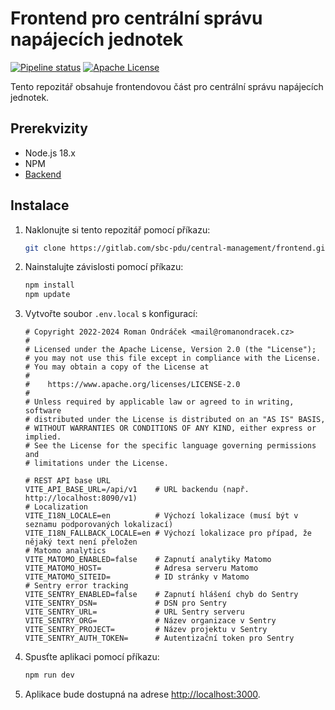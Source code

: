 # Frontend pro centrální správu napájecích jednotek

[![Pipeline status](https://gitlab.com/sbc-pdu/central-management/frontend/badges/master/pipeline.svg)](https://gitlab.com/sbc-pdu/central-management/frontend/-/commits/master)
[![Apache License](https://img.shields.io/badge/license-Apache2-blue.svg)](LICENSE)

Tento repozitář obsahuje frontendovou část pro centrální správu napájecích jednotek.

## Prerekvizity

- Node.js 18.x
- NPM
- [Backend](https://gitlab.com/sbc-pdu/central-management/backend/)

## Instalace

1. Naklonujte si tento repozitář pomocí příkazu:
	 ```bash
	 git clone https://gitlab.com/sbc-pdu/central-management/frontend.git
	 ```
2. Nainstalujte závislosti pomocí příkazu:
	 ```bash
	 npm install
   npm update
	 ```
3. Vytvořte soubor `.env.local` s konfigurací:
	```dotenv
	# Copyright 2022-2024 Roman Ondráček <mail@romanondracek.cz>
	#
	# Licensed under the Apache License, Version 2.0 (the "License");
	# you may not use this file except in compliance with the License.
	# You may obtain a copy of the License at
	#
	#    https://www.apache.org/licenses/LICENSE-2.0
	#
	# Unless required by applicable law or agreed to in writing, software
	# distributed under the License is distributed on an "AS IS" BASIS,
	# WITHOUT WARRANTIES OR CONDITIONS OF ANY KIND, either express or implied.
	# See the License for the specific language governing permissions and
	# limitations under the License.
	
	# REST API base URL
	VITE_API_BASE_URL=/api/v1    # URL backendu (např. http://localhost:8090/v1)
	# Localization
	VITE_I18N_LOCALE=en          # Výchozí lokalizace (musí být v seznamu podporovaných lokalizací)
	VITE_I18N_FALLBACK_LOCALE=en # Výchozí lokalizace pro případ, že nějaký text není přeložen
	# Matomo analytics
	VITE_MATOMO_ENABLED=false    # Zapnutí analytiky Matomo
	VITE_MATOMO_HOST=            # Adresa serveru Matomo
	VITE_MATOMO_SITEID=          # ID stránky v Matomo
	# Sentry error tracking
	VITE_SENTRY_ENABLED=false    # Zapnutí hlášení chyb do Sentry
	VITE_SENTRY_DSN=             # DSN pro Sentry
	VITE_SENTRY_URL=             # URL Sentry serveru
	VITE_SENTRY_ORG=             # Název organizace v Sentry
	VITE_SENTRY_PROJECT=         # Název projektu v Sentry
	VITE_SENTRY_AUTH_TOKEN=      # Autentizační token pro Sentry
	```
4. Spusťte aplikaci pomocí příkazu:
	```bash
	npm run dev
	```
5. Aplikace bude dostupná na adrese [http://localhost:3000](http://localhost:3000).
